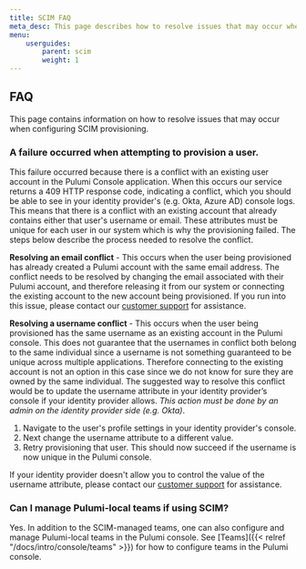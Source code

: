 ```yaml
---
title: SCIM FAQ
meta_desc: This page describes how to resolve issues that may occur when configuring SCIM provisioning
menu:
    userguides:
        parent: scim
        weight: 1
---
```


## FAQ

This page contains information on how to resolve issues that may occur when configuring SCIM provisioning.

### A failure occurred when attempting to provision a user.

This failure occurred because there is a conflict with an existing user account in the Pulumi Console application. When this occurs our service returns a 409 HTTP response code, indicating a conflict, which you should be able to see in your identity provider's (e.g. Okta, Azure AD) console logs. This means that there is a conflict with an existing account that already contains either that user's username or email. These attributes must be unique for each user in our system which is why the provisioning failed. The steps below describe the process needed to resolve the conflict.

**Resolving an email conflict** - This occurs when the user being provisioned has already created a Pulumi account with the same email address. The conflict needs to be resolved by changing the email associated with their Pulumi account, and therefore releasing it from our system or connecting the existing account to the new account being provisioned. If you run into this issue, please contact our [customer support](https://www.pulumi.com/support) for assistance.

**Resolving a username conflict** - This occurs when the user being provisioned has the same username as an existing account in the Pulumi console. This does not guarantee that the usernames in conflict both belong to the same individual since a username is not something guaranteed to be unique across multiple applications. Therefore connecting to the existing account is not an option in this case since we do not know for sure they are owned by the same individual. The suggested way to resolve this conflict would be to update the username attribute in your identity provider’s console if your identity provider allows. _This action must be done by an admin on the identity provider side (e.g. Okta)_.

1. Navigate to the user's profile settings in your identity provider's console.
2. Next change the username attribute to a different value.
3. Retry provisioning that user. This should now succeed if the username is now unique in the Pulumi console.

If your identity provider doesn't allow you to control the value of the username attribute, please contact our [customer support](https://www.pulumi.com/support) for assistance.

### Can I manage Pulumi-local teams if using SCIM? 
Yes. In addition to the SCIM-managed teams, one can also configure and manage Pulumi-local teams in the Pulumi console. See [Teams]({{< relref "/docs/intro/console/teams" >}}) for how to configure teams in the Pulumi console.
